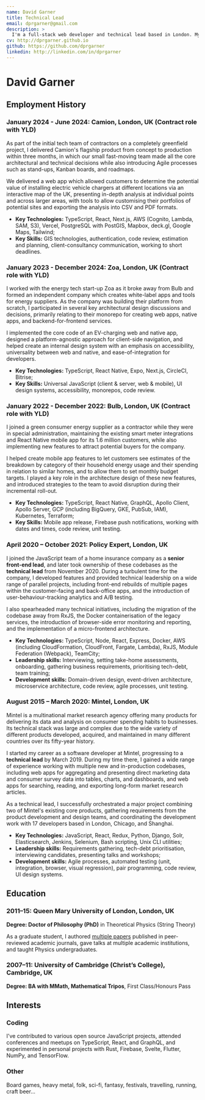 ```yaml
---
name: David Garner
title: Technical Lead
email: dprgarner@gmail.com
description: >
  I'm a full-stack web developer and technical lead based in London. My primary focus is front-end development with **TypeScript** and **React**, but I also have considerable professional experience in back-end development with **Node.js, Python, and Django**. I place a strong emphasis on quality in all of my code, and consider code review and automated testing to be essential parts of the development process.
cv: http://dprgarner.github.io
github: https://github.com/dprgarner
linkedin: http://linkedin.com/in/dprgarner
---
```


# David Garner

## Employment History

### January 2024 - June 2024: Camion, London, UK (Contract role with YLD)

As part of the initial tech team of contractors on a completely greenfield project, I delivered Camion's flagship product from concept to production within three months, in which our small fast-moving team made all the core architectural and technical decisions while also introducing Agile processes such as stand-ups, Kanban boards, and roadmaps.

We delivered a web app which allowed customers to determine the potential value of installing electric vehicle chargers at different locations via an interactive map of the UK, presenting in-depth analysis at individual points and across larger areas, with tools to allow customising their portfolios of potential sites and exporting the analysis into CSV and PDF formats.

- **Key Technologies:** TypeScript, React, Next.js, AWS (Cognito, Lambda, SAM, S3), Vercel, PostgreSQL with PostGIS, Mapbox, deck.gl, Google Maps, Tailwind;
- **Key Skills:** GIS technologies, authentication, code review, estimation and planning, client-consultancy communication, working to short deadlines.

### January 2023 - December 2024: Zoa, London, UK (Contract role with YLD)

I worked with the energy tech start-up Zoa as it broke away from Bulb and formed an independent company which creates white-label apps and tools for energy suppliers.
As the company was building their platform from scratch, I participated in several key architectural design discussions and decisions, primarily relating to their monorepo for creating web apps, native apps, and backend-for-frontend services.

I implemented the core code of an EV-charging web and native app, designed a platform-agnostic approach for client-side navigation, and helped create an internal design system with an emphasis on accessibility, universality between web and native, and ease-of-integration for developers.

- **Key Technologies:** TypeScript, React Native, Expo, Next.js, CircleCI, Bitrise;
- **Key Skills:** Universal JavaScript (client & server, web & mobile), UI design systems, accessibility, monorepos, code review.

### January 2022 - December 2022: Bulb, London, UK (Contract role with YLD)

I joined a green consumer energy supplier as a contractor while they were in special administration, maintaining the existing smart meter integrations and React Native mobile app for its 1.6 million customers, while also implementing new features to attract potential buyers for the company.

I helped create mobile app features to let customers see estimates of the breakdown by category of their household energy usage and their spending in relation to similar homes, and to allow them to set monthly budget targets. I played a key role in the architecture design of these new features, and introduced strategies to the team to avoid disruption during their incremental roll-out.

- **Key Technologies:** TypeScript, React Native, GraphQL, Apollo Client, Apollo Server, GCP (including BigQuery, GKE, PubSub, IAM), Kubernetes, Terraform;
- **Key Skills:** Mobile app release, Firebase push notifications, working with dates and times, code review, unit testing.

### April 2020 – October 2021: Policy Expert, London, UK

I joined the JavaScript team of a home insurance company as a **senior front-end lead**, and later took ownership of these codebases as the **technical lead** from November 2020. During a turbulent time for the company, I developed features and provided technical leadership on a wide range of parallel projects, including front-end rebuilds of multiple pages within the customer-facing and back-office apps, and the introduction of user-behaviour-tracking analytics and A/B testing.

I also spearheaded many technical initiatives, including the migration of the codebase away from RxJS, the Docker containerisation of the legacy services, the introduction of browser-side error monitoring and reporting, and the implementation of a micro-frontend architecture.

- **Key Technologies:** TypeScript, Node, React, Express, Docker, AWS (including CloudFormation, CloudFront, Fargate, Lambda), RxJS, Module Federation (Webpack), TeamCity;
- **Leadership skills:** Interviewing, setting take-home assessments, onboarding, gathering business requirements, prioritising tech-debt, team training;
- **Development skills:** Domain-driven design, event-driven architecture, microservice architecture, code review, agile processes, unit testing.

### **August 2015 – March 2020:** Mintel, London, UK

Mintel is a multinational market research agency offering many products for delivering its data and analysis on consumer spending habits to businesses. Its technical stack was large and complex due to the wide variety of different products developed, acquired, and maintained in many different countries over its fifty-year history.

I started my career as a software developer at Mintel, progressing to a **technical lead** by March 2019. During my time there, I gained a wide range of experience working with multiple new and in-production codebases, including web apps for aggregating and presenting direct marketing data and consumer survey data into tables, charts, and dashboards, and web apps for searching, reading, and exporting long-form market research articles.

As a technical lead, I successfully orchestrated a major project combining two of Mintel's existing core products, gathering requirements from the product development and design teams, and coordinating the development work with 17 developers based in London, Chicago, and Shanghai.

- **Key Technologies:** JavaScript, React, Redux, Python, Django, Solr, Elasticsearch, Jenkins, Selenium, Bash scripting, Unix CLI utilities;
- **Leadership skills:** Requirements gathering, tech-debt prioritisation, interviewing candidates, presenting talks and workshops;
- **Development skills:** Agile processes, automated testing (unit, integration, browser, visual regression), pair programming, code review, UI design systems.

<div class="break" />

## Education

### **2011–15: Queen Mary University of London**, London, UK

**Degree: Doctor of Philosophy (PhD)** in Theoretical Physics (String Theory)

As a graduate student, I authored [multiple papers](https://arxiv.org/search/hep-th?searchtype=author&query=Garner%2C+D) published in peer-reviewed academic journals, gave talks at multiple academic institutions, and taught Physics undergraduates.

### **2007–11: University of Cambridge** (Christ’s College), Cambridge, UK

**Degree: BA with MMath, Mathematical Tripos**, First Class/Honours Pass

## Interests

### Coding

I've contributed to various open source JavaScript projects, attended conferences and meetups on TypeScript, React, and GraphQL, and experimented in personal projects with Rust, Firebase, Svelte, Flutter, NumPy, and TensorFlow.

### Other

Board games, heavy metal, folk, sci-fi, fantasy, festivals, travelling, running, craft beer...

